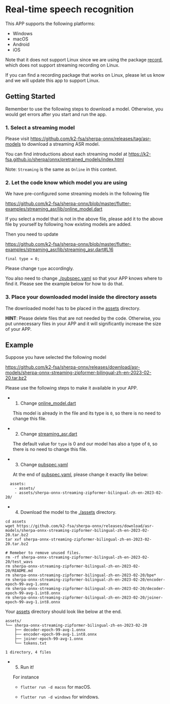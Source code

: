# Real-time speech recognition

This APP supports the following platforms:

  - Windows
  - macOS
  - Android
  - iOS

Note that it does not support Linux since we are using
the package [record](https://pub.dev/packages/record), which does not
support streaming recording on Linux.

If you can find a recording package
that works on Linux, please let us know and we will update this app to support Linux.

## Getting Started

Remember to use the following steps to download a model. Otherwise, you would
get errors after you start and run the app.

###  1. Select a streaming model

Please visit <https://github.com/k2-fsa/sherpa-onnx/releases/tag/asr-models>
to download a streaming ASR model.

You can find introductions about each streaming model at
<https://k2-fsa.github.io/sherpa/onnx/pretrained_models/index.html>


Note: `Streaming` is the same as `Online` in this context.

### 2. Let the code know which model you are using

We have pre-configured some streaming models in the following file

<https://github.com/k2-fsa/sherpa-onnx/blob/master/flutter-examples/streaming_asr/lib/online_model.dart>

If you select a model that is not in the above file, please add it to the above file
by yourself by following how existing models are added.

Then you need to update

<https://github.com/k2-fsa/sherpa-onnx/blob/master/flutter-examples/streaming_asr/lib/streaming_asr.dart#L16>

```
final type = 0;
```

Please change ``type`` accordingly.

You also need to change [./pubspec.yaml](./pubspec.yaml) so that your APP knows where to find it.
Please see the example below for how to do that.

### 3. Place your downloaded model inside the directory assets

The downloaded model has to be placed in the [assets](./assets) directory.

**HINT**: Please delete files that are not needed by the code. Otherwise, you put
unnecessary files in your APP and it will significantly increase the size of your APP.

## Example

Suppose you have selected the following model

<https://github.com/k2-fsa/sherpa-onnx/releases/download/asr-models/sherpa-onnx-streaming-zipformer-bilingual-zh-en-2023-02-20.tar.bz2>

Please use the following steps to make it available in your APP.

 - 1. Change [online_model.dart](./lib/online_model.dart)

    This model is already in the file and its type is `0`, so there is no need to change this file.

 - 2. Change [streaming_asr.dart](./lib/streaming_asr.dart)

    The default value for `type` is 0 and our model has also a type of `0`, so there is no need to change this file.

 - 3. Change [pubspec.yaml](./pubspec.yaml)

   At the end of [pubspec.yaml](./pubspec.yaml), please change it exactly like below:

```
  assets:
    - assets/
    - assets/sherpa-onnx-streaming-zipformer-bilingual-zh-en-2023-02-20/
```

  - 4. Download the model to the [./assets](./assets) directory.

```
cd assets
wget https://github.com/k2-fsa/sherpa-onnx/releases/download/asr-models/sherpa-onnx-streaming-zipformer-bilingual-zh-en-2023-02-20.tar.bz2
tar xvf sherpa-onnx-streaming-zipformer-bilingual-zh-en-2023-02-20.tar.bz2

# Remeber to remove unused files.
rm -rf sherpa-onnx-streaming-zipformer-bilingual-zh-en-2023-02-20/test_wavs
rm sherpa-onnx-streaming-zipformer-bilingual-zh-en-2023-02-20/README.md
rm sherpa-onnx-streaming-zipformer-bilingual-zh-en-2023-02-20/bpe*
rm sherpa-onnx-streaming-zipformer-bilingual-zh-en-2023-02-20/encoder-epoch-99-avg-1.onnx
rm sherpa-onnx-streaming-zipformer-bilingual-zh-en-2023-02-20/decoder-epoch-99-avg-1.int8.onnx
rm sherpa-onnx-streaming-zipformer-bilingual-zh-en-2023-02-20/joiner-epoch-99-avg-1.int8.onnx
```

Your [assets](./assets) directory should look like below at the end.

```
assets/
└── sherpa-onnx-streaming-zipformer-bilingual-zh-en-2023-02-20
    ├── decoder-epoch-99-avg-1.onnx
    ├── encoder-epoch-99-avg-1.int8.onnx
    ├── joiner-epoch-99-avg-1.onnx
    └── tokens.txt

1 directory, 4 files
```

  - 5. Run it!

    For instance

      - `flutter run -d macos` for macOS.

      - `flutter run -d windows` for windows.

